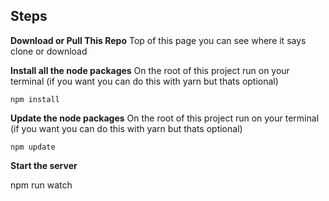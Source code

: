 **Steps**
---------

**Download or Pull This Repo**
	Top of this page you can see where it says clone or download

 **Install all the node packages** 
On the root of this project run on your terminal (if you want you can do this with yarn but thats optional)
    
    npm install
    
 **Update the node packages** 
On the root of this project run on your terminal (if you want you can do this with yarn but thats optional)
    
    npm update


**Start the server**

  npm run watch
